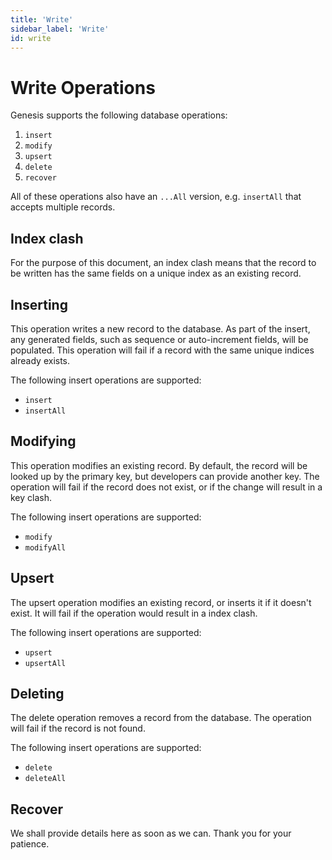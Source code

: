 ```yaml
---
title: 'Write'
sidebar_label: 'Write'
id: write
---
```


Write Operations
================

Genesis supports the following database operations:

1.  `insert`
2.  `modify`
3.  `upsert`
4.  `delete`
5.  `recover`

All of these operations also have an `...All` version, e.g. `insertAll` that accepts multiple records.

Index clash[​](/database/database-concepts/write/#index-clashdirect-link-to-heading)
---------------------------------------------------------------------------------------------------------------------------------------------------

For the purpose of this document, an index clash means that the record to be written has the same fields on a unique index as an existing record.

Inserting[​](/database/database-concepts/write/#insertingdirect-link-to-heading)
-----------------------------------------------------------------------------------------------------------------------------------------------

This operation writes a new record to the database. As part of the insert, any generated fields, such as sequence or auto-increment fields, will be populated. This operation will fail if a record with the same unique indices already exists.

The following insert operations are supported:

-   `insert`
-   `insertAll`

Modifying[​](/database/database-concepts/write/#modifyingdirect-link-to-heading)
-----------------------------------------------------------------------------------------------------------------------------------------------

This operation modifies an existing record. By default, the record will be looked up by the primary key, but developers can provide another key. The operation will fail if the record does not exist, or if the change will result in a key clash.

The following insert operations are supported:

-   `modify`
-   `modifyAll`

Upsert[​](/database/database-concepts/write/#upsertdirect-link-to-heading)
-----------------------------------------------------------------------------------------------------------------------------------------

The upsert operation modifies an existing record, or inserts it if it doesn't exist. It will fail if the operation would result in a index clash.

The following insert operations are supported:

-   `upsert`
-   `upsertAll`

Deleting[​](/database/database-concepts/write/#deletingdirect-link-to-heading)
---------------------------------------------------------------------------------------------------------------------------------------------

The delete operation removes a record from the database. The operation will fail if the record is not found.

The following insert operations are supported:

-   `delete`
-   `deleteAll`

Recover[​](/database/database-concepts/write/#recoverdirect-link-to-heading)
-------------------------------------------------------------------------------------------------------------------------------------------

We shall provide details here as soon as we can. Thank you for your patience.